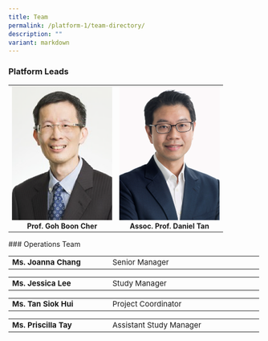 ```yaml
---
title: Team
permalink: /platform-1/team-directory/
description: ""
variant: markdown
---
```

### Platform Leads
<table>
	<tbody>
		<tr>
			<td width="50%">
				<a href="/leaders/prof-goh-boon-cher/">
					<img style="width:200px" src="/images/Leaders/prof-goh-boon-cher.png">
				</a>
				<div align="center"><b>Prof. Goh Boon Cher</b></div>
			</td>
			<td width="50%">
				<a href="/leaders/assoc-prof-daniel-tan/">
					<img style="width:200px" src="/images/Leaders/daniel-tan-shao-weng.png">
				</a>
				<div align="center"><b>Assoc. Prof. Daniel Tan</b></div>
			</td>
		</tr>
	</tbody>
</table>
<div style="height: 1px;"></div>
### Operations Team
<div align="center"><table cellspacing="0" border="0" style="font-size: 15px;">
	<colgroup>
	<col style="width: 200px;">
  <col style="width: 300px;">
	</colgroup>
	<tbody>
		<tr align="left">
			<td><b>Ms. Joanna Chang</b></td>
			<td>Senior Manager</td>
		</tr>
	</tbody>
</table></div>
<div align="center"><table cellspacing="0" border="0" style="font-size: 15px;">
	<colgroup>
	<col style="width: 200px;">
  <col style="width: 300px;">
	</colgroup>
	<tbody>
		<tr align="left">
			<td><b>Ms. Jessica Lee</b></td>
			<td>Study Manager</td>
		</tr>
	</tbody>
</table></div>
<div align="center"><table cellspacing="0" border="0" style="font-size: 15px;">
	<colgroup>
	<col style="width: 200px;">
  <col style="width: 300px;">
	</colgroup>
	<tbody>
		<tr align="left">
			<td><b>Ms. Tan Siok Hui</b></td>
			<td>Project Coordinator</td>
		</tr>
	</tbody>
</table></div>
<div align="center"><table cellspacing="0" border="0" style="font-size: 15px;">
	<colgroup>
	<col style="width: 200px;">
  <col style="width: 300px;">
	</colgroup>
	<tbody>
		<tr align="left">
			<td><b>Ms. Priscilla Tay</b></td>
			<td>Assistant Study Manager</td>
		</tr>
	</tbody>
</table></div>